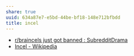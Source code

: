 ```yaml
---
share: true
uuid: 634a87e7-e5bd-44be-bf18-148e712bfbdd
title: incel
---
```

* [r/braincels just got banned : SubredditDrama](https://old.reddit.com/r/SubredditDrama/comments/dbfx4c/rbraincels_just_got_banned/)
* [Incel - Wikipedia](https://en.wikipedia.org/wiki/Incel)